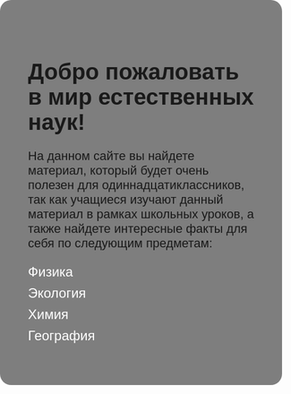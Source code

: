 <!DOCTYPE html>
<html lang="ru">
<head>
  <meta charset="UTF-8" />
  <meta name="viewport" content="width=device-width, initial-scale=1.0"/>
  <title>Мир естественных наук</title>
  <style>
    body, html {
      margin: 0;
      padding: 0;
      height: 100%;
      font-family: Arial, sans-serif;
    }

    .background {
      background: url('https://pub-c2c1d9230f0b4abb9b0d2d95e06fd4ef.r2.dev/sites/40/2021/09/1319693870344639254_1319693870344639254-768x400.jpg') no-repeat center center fixed;
      background-size: cover;
      height: 100%;
      position: relative;
      display: flex;
      justify-content: center;
      align-items: center;
      text-align: center;
      color: white;
    }

    .overlay {
      background-color: rgba(0, 0, 0, 0.5);
      padding: 50px;
      border-radius: 20px;
    }

    .overlay h1 {
      font-size: 40px;
      margin-bottom: 25px;
    }

    .overlay p {
      font-size: 22px;
      margin-bottom: 20px;
    }

    .overlay ul {
      list-style: none;
      padding: 0;
      font-size: 24px;
    }

    .overlay ul li {
      margin: 10px 0;
    }

    .overlay ul li a {
      color: white;
      text-decoration: none;
    }

    .overlay ul li a:hover {
      text-decoration: underline;
    }
  </style>
</head>
<body>
  <div class="background">
    <div class="overlay">
      <h1>Добро пожаловать в мир естественных наук!</h1>
      <p>На данном сайте вы найдете материал, который будет очень полезен для одиннадцатиклассников, так как учащиеся изучают данный материал в рамках школьных уроков, а также найдете интересные факты для себя по следующим предметам:</p>
      <ul>
        <li><a href="astronomy.html" target="_blank">Физика</a></li>
        <li><a href="ecology_pyramids.html" target="_blank">Экология</a></li>
        <li><a href="metals.html" target="_blank">Химия</a></li>
        <li><a href="geography.html" target="_blank">География</a></li> 
      </ul>
    </div>
  </div>
</body>
</html>
